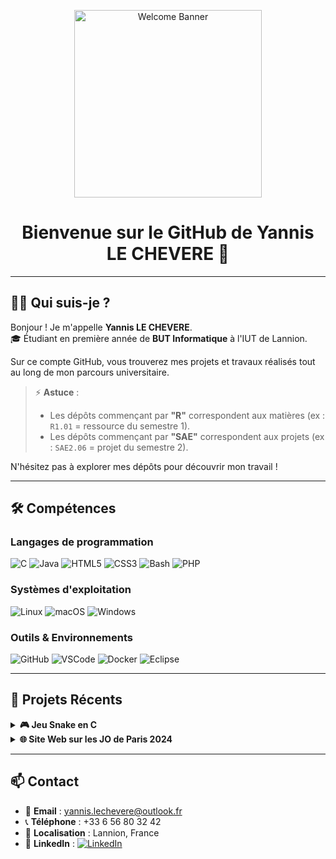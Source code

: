 <!-- Banner animé avec GIF -->
<p align="center">
  <img src="https://media.giphy.com/media/v1.Y2lkPTc5MGI3NjExa2I1amVqZWg4NWg5Y2tyMDFzOG5ucWR4dW9obzEwbmR0cGRjYjFzMyZlcD12MV9naWZzX3NlYXJjaCZjdD1n/l46CwEYKGzP0LqSMM/giphy.gif" width="300" alt="Welcome Banner">
</p>

<h1 align="center">Bienvenue sur le GitHub de Yannis LE CHEVERE 👋</h1>

---

## 👨‍💻 Qui suis-je ?

Bonjour ! Je m'appelle **Yannis LE CHEVERE**.<br>
🎓 Étudiant en première année de **BUT Informatique** à l'IUT de Lannion.

Sur ce compte GitHub, vous trouverez mes projets et travaux réalisés tout au long de mon parcours universitaire.

> ⚡ **Astuce** :  
> - Les dépôts commençant par **"R"** correspondent aux matières (ex : `R1.01` = ressource du semestre 1).
> - Les dépôts commençant par **"SAE"** correspondent aux projets (ex : `SAE2.06` = projet du semestre 2).

N'hésitez pas à explorer mes dépôts pour découvrir mon travail !

---

## 🛠️ Compétences

### Langages de programmation
![C](https://img.shields.io/badge/C-00599C?style=flat&logo=c&logoColor=white)
![Java](https://img.shields.io/badge/Java-007396?style=flat&logo=java&logoColor=white)
![HTML5](https://img.shields.io/badge/HTML5-E34F26?style=flat&logo=html5&logoColor=white)
![CSS3](https://img.shields.io/badge/CSS3-1572B6?style=flat&logo=css3&logoColor=white)
![Bash](https://img.shields.io/badge/Bash-4EAA25?style=flat&logo=gnubash&logoColor=white)
![PHP](https://img.shields.io/badge/PHP-777BB4?style=flat&logo=php&logoColor=white)

### Systèmes d'exploitation
![Linux](https://img.shields.io/badge/Linux-FCC624?style=flat&logo=linux&logoColor=black)
![macOS](https://img.shields.io/badge/macOS-000000?style=flat&logo=apple&logoColor=white)
![Windows](https://img.shields.io/badge/Windows-0078D6?style=flat&logo=windows&logoColor=white)

### Outils & Environnements
![GitHub](https://img.shields.io/badge/GitHub-181717?style=flat&logo=github)
![VSCode](https://img.shields.io/badge/VS%20Code-007ACC?style=flat&logo=visual-studio-code&logoColor=white)
![Docker](https://img.shields.io/badge/Docker-2496ED?style=flat&logo=docker&logoColor=white)
![Eclipse](https://img.shields.io/badge/Eclipse-2C2255?style=flat&logo=eclipse&logoColor=white)

---

## 🚀 Projets Récents

<details>
  <summary><b>🎮 Jeu Snake en C</b></summary>
  
  - **Description** : Développement d’un jeu Snake en langage C dans le cadre d’un projet universitaire.
  - **Technologies** : C, Doxygen
  - 👉 [Voir le projet](https://github.com/yannislechevere/SAE-1.01)
</details>

<details>
  <summary><b>🌐 Site Web sur les JO de Paris 2024</b></summary>
  
  - **Description** : Création d’un site web sur les Jeux Olympiques de Paris 2024, projet de groupe universitaire.
  - **Technologies** : HTML, CSS
  - 👉 [Voir le projet](https://github.com/yannislechevere/SAE-1.01)
</details>

---

## 📫 Contact

- 📧 **Email** : [yannis.lechevere@outlook.fr](mailto:yannis.lechevere@outlook.fr)
- 📞 **Téléphone** : +33 6 56 80 32 42
- 📍 **Localisation** : Lannion, France
- 📱 **LinkedIn** : [![LinkedIn](https://img.shields.io/badge/LinkedIn-0A66C2?style=flat&logo=linkedin&logoColor=white)](https://www.linkedin.com/in/yannislechevere)
